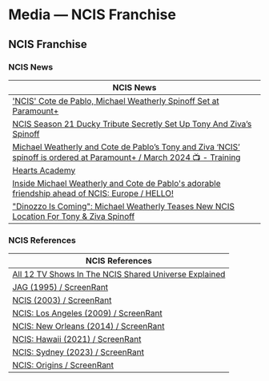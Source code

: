 # Media — NCIS Franchise 

## NCIS Franchise 

### NCIS News

| NCIS News |
|---|
| ['NCIS' Cote de Pablo, Michael Weatherly Spinoff Set at Paramount+](https://variety.com/2024/tv/news/ncis-spinoff-cote-de-pablo-michael-weatherly-paramount-plus-1235925895/ ) |
| [NCIS Season 21 Ducky Tribute Secretly Set Up Tony And Ziva’s Spinoff](https://screenrant.com/ncis-season-21-ducky-tribute-dinozzo-ziva-spinoff-setup/ ) |
| [Michael Weatherly and Cote de Pablo’s Tony and Ziva ‘NCIS’ spinoff is ordered at Paramount+ / March 2024 📺 - Training Hearts Academy](https://trainingheartsacademy.com/michael-weatherly-and-cote-de-pablos-tony-and-ziva-ncis-spinoff-is-ordered-at-paramount-march-2024/ ) |
| [Inside Michael Weatherly and Cote de Pablo's adorable friendship ahead of NCIS: Europe / HELLO!](https://www.hellomagazine.com/film/515590/ncis-stars-michael-weatherly-and-cote-de-pablo-sweet-friendship-explored/ ) |
| ["Dinozzo Is Coming": Michael Weatherly Teases New NCIS Location For Tony & Ziva Spinoff](https://screenrant.com/ncis-tony-dinozzo-ziva-spinoff-michael-weatherly-location-photo/ ) |

### NCIS References 

| NCIS References |
|---|
| [All 12 TV Shows In The NCIS Shared Universe Explained](https://screenrant.com/ncis-shared-universe-explained/ ) |
| [JAG (1995) / ScreenRant](https://screenrant.com/tag/jag/ ) |
| [NCIS (2003) / ScreenRant](https://screenrant.com/tag/ncis-original-series/ ) |
| [NCIS: Los Angeles (2009) / ScreenRant](https://screenrant.com/tag/ncis-los-angeles/ ) |
| [NCIS: New Orleans (2014) / ScreenRant](https://screenrant.com/tag/ncis-new-orleans/ ) |
| [NCIS: Hawaii (2021) / ScreenRant](https://screenrant.com/tag/ncis-hawaii/ ) |
| [NCIS: Sydney (2023) / ScreenRant](https://screenrant.com/tag/ncis-sydney/ ) |
| [NCIS: Origins / ScreenRant](https://screenrant.com/tag/ncis-origins/ ) |
